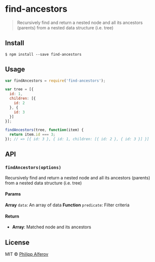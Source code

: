 # find-ancestors

> Recursively find and return a nested node and all its ancestors (parents)
from a nested data structure (i.e. tree)

## Install
```
$ npm install --save find-ancestors
```

## Usage
```js
var findAncestors = require('find-ancestors');

var tree = [{
  id: 1,
  children: [{
    id: 2
  }, {
    id: 3
  }]
}];

findAncestors(tree, function(item) {
  return item.id === 3;
}); // => [{ id: 3 }, { id: 1, children: [{ id: 2 }, { id: 3 }] }]

```

## API
### `findAncestors(options)`
Recursively find and return a nested node and all its ancestors (parents) from a nested data structure (i.e. tree)

#### Params
**Array** `data`: An array of data
**Function** `predicate`: Filter criteria

#### Return
- **Array**: Matched node and its ancestors

## License
MIT © [Philipp Alferov](https://github.com/alferov)
